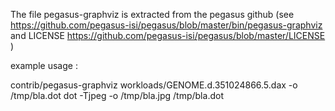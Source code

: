 The file pegasus-graphviz is extracted from the pegasus github (see https://github.com/pegasus-isi/pegasus/blob/master/bin/pegasus-graphviz and LICENSE https://github.com/pegasus-isi/pegasus/blob/master/LICENSE )

example usage :

 contrib/pegasus-graphviz workloads/GENOME.d.351024866.5.dax -o /tmp/bla.dot
 dot -Tjpeg -o /tmp/bla.jpg /tmp/bla.dot 
